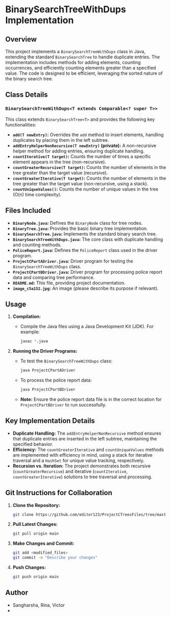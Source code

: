 # BinarySearchTreeWithDups Implementation

## Overview

This project implements a `BinarySearchTreeWithDups` class in Java, extending the standard `BinarySearchTree` to handle duplicate entries. The implementation includes methods for adding elements, counting occurrences, and efficiently counting elements greater than a specified value. The code is designed to be efficient, leveraging the sorted nature of the binary search tree.

## Class Details

### `BinarySearchTreeWithDups<T extends Comparable<? super T>>`

This class extends `BinarySearchTree<T>` and provides the following key functionalities:

* **`add(T newEntry)`:** Overrides the `add` method to insert elements, handling duplicates by placing them in the left subtree.
* **`addEntryHelperNonRecursive(T newEntry)` (private):** A non-recursive helper method for adding entries, ensuring duplicate handling.
* **`countIterative(T target)`:** Counts the number of times a specific element appears in the tree (non-recursive).
* **`countGreaterRecursive(T target)`:** Counts the number of elements in the tree greater than the target value (recursive).
* **`countGreaterIterative(T target)`:** Counts the number of elements in the tree greater than the target value (non-recursive, using a stack).
* **`countUniqueValues()`:** Counts the number of unique values in the tree (O(n) time complexity).

## Files Included

* **`BinaryNode.java`:** Defines the `BinaryNode` class for tree nodes.
* **`BinaryTree.java`:** Provides the basic binary tree implementation.
* **`BinarySearchTree.java`:** Implements the standard binary search tree.
* **`BinarySearchTreeWithDups.java`:** The core class with duplicate handling and counting methods.
* **`PoliceReport.java`:** Defines the `PoliceReport` class used in the driver program.
* **`ProjectCPartADriver.java`:** Driver program for testing the `BinarySearchTreeWithDups` class.
* **`ProjectCPartBDriver.java`:** Driver program for processing police report data and comparing tree performance.
* **`README.md`:** This file, providing project documentation.
* **`image_c5a152.jpg`:** An image (please describe its purpose if relevant).

## Usage

1.  **Compilation:**
    * Compile the Java files using a Java Development Kit (JDK). For example:
        ```bash
        javac *.java
        ```

2.  **Running the Driver Programs:**
    * To test the `BinarySearchTreeWithDups` class:
        ```bash
        java ProjectCPartADriver
        ```
    * To process the police report data:
        ```bash
        java ProjectCPartBDriver
        ```
    * **Note:** Ensure the police report data file is in the correct location for `ProjectCPartBDriver` to run successfully.

## Key Implementation Details

* **Duplicate Handling:** The `addEntryHelperNonRecursive` method ensures that duplicate entries are inserted in the left subtree, maintaining the specified behavior.
* **Efficiency:** The `countGreaterIterative` and `countUniqueValues` methods are implemented with efficiency in mind, using a stack for iterative traversal and a `HashSet` for unique value tracking, respectively.
* **Recursion vs. Iteration:** The project demonstrates both recursive (`countGreaterRecursive`) and iterative (`countIterative`, `countGreaterIterative`) solutions to tree traversal and processing.

## Git Instructions for Collaboration

1.  **Clone the Repository:**
    ```bash
    git clone https://github.com/editor123/ProjectCTreesFiles/tree/master
    ```

2.  **Pull Latest Changes:**
    ```bash
    git pull origin main
    ```

3.  **Make Changes and Commit:**
    ```bash
    git add <modified_files>
    git commit -m "Describe your changes"
    ```

4.  **Push Changes:**
    ```bash
    git push origin main
    ```

## Author

* Sangharsha, Rina, Victor
* 
